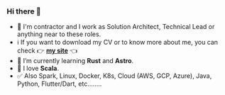 
### Hi there 👋

- 👷 I'm contractor and I work as Solution Architect, Technical Lead or anything near to these roles.
- ℹ️ If you want to download my CV or to know more about me, you can check 👉 **[my site](https://www.acervera.com)** 👈
- 🌱 I’m currently learning **Rust** and **Astro**.
- 💟 I love **Scala**.
- ✅ Also Spark, Linux, Docker, K8s, Cloud (AWS, GCP, Azure), Java, Python, Flutter/Dart, etc........

<!-- 
[![Angel's GitHub stats](https://github-readme-stats.vercel.app/api?username=angelcervera&count_private=true)](https://github.com/angelcervera)
-->

<!--
**angelcervera/angelcervera** is a ✨ _special_ ✨ repository because its `README.md` (this file) appears on your GitHub profile.

Here are some ideas to get you started:

- 🔭 I’m currently working on ...
- 🌱 I’m currently learning ...
- 👯 I’m looking to collaborate on ...
- 🤔 I’m looking for help with ...
- 💬 Ask me about ...
- 📫 How to reach me: ...
- 😄 Pronouns: ...
- ⚡ Fun fact: ...
-->
